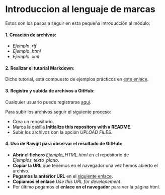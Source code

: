 # Introduccion al lenguaje de marcas

Estos son los pasos a seguir en esta pequeña introducción al módulo:

#### 1. Creación de archivos:  
 * _Ejemplo .rtf_
 * _Ejemplo .html_
 * _Ejemplo .xml_

#### 2. Realizar el tutorial Markdown: 
 Dicho tutorial, está compuesto de ejemplos prácticos en [este enlace](http://www.markdowntutorial.com/).
 
#### 3. Registro y subida de archivos a GitHub:  
 Cualquier usuario puede registrarse [aquí](https://github.com/join). 
 
 Para subir los archivos seguir el siguiente proceso:
  * Crea un repositorio.
  * Marca la casilla **Initialize this repository with a README**.
  * Subir los archivos con la opción _UPLOAD FILES_.

#### 4. Uso de Rawgit para observar el resultado de GitHub:  
 * **Abrir el fichero** _Ejemplo_HTML.html_ en el repositorio de _Ejemplos_texto_plano_.
 * **Copiar la URL** que tenemos en el navegador una vez hemos abierto el archivo.
 * **Pegamos la anterior URL** en el [siguiente enlace](https://rawgit.com/).
 * **Copiamos el enlace** _Use this URL for developement_.
 * Por último pegamos el **enlace en el navegador** para ver la página html.

